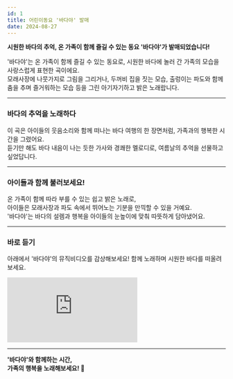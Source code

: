 ```yaml
---
id: 1
title: 어린이동요 '바다야' 발매
date: 2024-08-27
---
```


**시원한 바다의 추억, 온 가족이 함께 즐길 수 있는 동요 '바다야'가 발매되었습니다!**

'바다야'는 온 가족이 함께 즐길 수 있는 동요로, 시원한 바다에 놀러 간 가족의 모습을 사랑스럽게 표현한 곡이에요.  
모래사장에 나뭇가지로 그림을 그리거나, 두꺼비 집을 짓는 모습, 출렁이는 파도와 함께 춤을 추며 즐거워하는 모습 등을 그린 아기자기하고 밝은 노래랍니다.

---

### **바다의 추억을 노래하다**

이 곡은 아이들의 웃음소리와 함께 떠나는 바다 여행의 한 장면처럼, 가족과의 행복한 시간을 그렸어요.  
듣기만 해도 바다 내음이 나는 듯한 가사와 경쾌한 멜로디로, 여름날의 추억을 선물하고 싶었답니다.

---

### **아이들과 함께 불러보세요!**

온 가족이 함께 따라 부를 수 있는 쉽고 밝은 노래로,  
아이들은 모래사장과 파도 속에서 뛰어노는 기분을 만끽할 수 있을 거예요.  
'바다야'는 바다의 설렘과 행복을 아이들의 눈높이에 맞춰 따뜻하게 담아냈어요.

---

### **바로 듣기**

아래에서 '바다야'의 뮤직비디오를 감상해보세요! 함께 노래하며 시원한 바다를 떠올려 보세요.

<iframe
    src="https://www.youtube.com/embed/rZpQ7zfvMRU"
    title="YouTube video player"
    frameborder="0"
    allow="accelerometer; autoplay; clipboard-write; encrypted-media; gyroscope; picture-in-picture; web-share"
    allowfullscreen
  ></iframe>

---

**'바다야'와 함께하는 시간,  
가족의 행복을 노래해보세요! 🌊**
